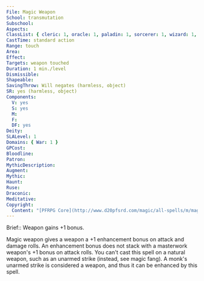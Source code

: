 ```yaml
---
File: Magic Weapon
School: transmutation
Subschool: 
Aspects: 
ClassList: { cleric: 1, oracle: 1, paladin: 1, sorcerer: 1, wizard: 1, inquisitor: 1, antipaladin: 1, magus: 1, bloodrager: 1, shaman: 1, occultist: 1 }
CastTime: standard action
Range: touch
Area: 
Effect: 
Targets: weapon touched
Duration: 1 min./level
Dismissible: 
Shapeable: 
SavingThrow: Will negates (harmless, object)
SR: yes (harmless, object)
Components:
  V: yes
  S: yes
  M: 
  F: 
  DF: yes
Deity: 
SLALevel: 1
Domains: { War: 1 }
GPCost: 
Bloodline: 
Patron: 
MythicDescription: 
Augment: 
Mythic: 
Haunt: 
Ruse: 
Draconic: 
Meditative: 
Copyright:
  Content: "[PFRPG Core](http://www.d20pfsrd.com/magic/all-spells/m/magic-weapon)"
---
```

Brief:: Weapon gains +1 bonus.

Magic weapon gives a weapon a +1 enhancement bonus on attack and damage rolls. An enhancement bonus does not stack with a masterwork weapon's +1 bonus on attack rolls.  You can't cast this spell on a natural weapon, such as an unarmed strike (instead, see magic fang). A monk's unarmed strike is considered a weapon, and thus it can be enhanced by this spell.

